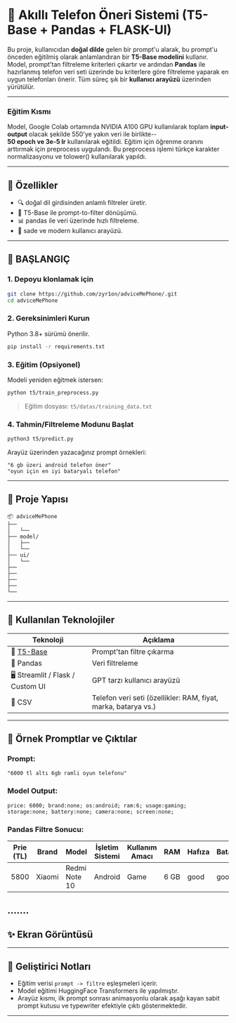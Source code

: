 # 📱 Akıllı Telefon Öneri Sistemi (T5-Base + Pandas + FLASK-UI)

Bu proje, kullanıcıdan **doğal dilde** gelen bir prompt'u alarak, bu prompt'u önceden eğitilmiş olarak anlamlandıran bir **T5-Base modelini** kullanır. Model, prompt'tan filtreleme kriterleri çıkartır ve ardından **Pandas** ile hazırlanmış telefon veri seti üzerinde bu kriterlere göre filtreleme yaparak en uygun telefonları önerir. Tüm süreç şık bir **kullanıcı arayüzü** üzerinden yürütülür.

---

### Eğitim Kısmı

Model, Google Colab ortamında NVIDIA A100 GPU kullanılarak toplam **input-output** olacak şekilde 550'ye yakın veri ile birlikte--<br> **50 epoch ve 3e-5 lr** kullanılarak eğitildi.
Eğitim için öğrenme oranını arttırmak için preprocess uygulandı. Bu preprocess işlemi türkçe karakter normalizasyonu ve tolower() kullanılarak yapıldı.

---

## 🧠 Özellikler

- 🔍 doğal dil girdisinden anlamlı filtreler üretir.  
- 🧪 T5-Base ile prompt-to-filter dönüşümü.  
- 📊 pandas ile veri üzerinde hızlı filtreleme.  
- 🎨 sade ve modern kullanıcı arayüzü.  
---

## 🚀 BAŞLANGIÇ

### 1. Depoyu klonlamak için

```bash
git clone https://github.com/zyr1on/adviceMePhone/.git
cd adviceMePhone
```

### 2. Gereksinimleri Kurun

Python 3.8+ sürümü önerilir.
```bash
pip install -r requirements.txt
```

### 3. Eğitim (Opsiyonel)

Modeli yeniden eğitmek istersen:

```bash
python t5/train_preprocess.py
```

> Eğitim dosyası: `t5/datas/training_data.txt`

### 4. Tahmin/Filtreleme Modunu Başlat

```bash
python3 t5/predict.py
```

Arayüz üzerinden yazacağınız prompt örnekleri:

```
"6 gb üzeri android telefon öner"
"oyun için en iyi bataryalı telefon"
```

---

## 📁 Proje Yapısı

```
📦 adviceMePhone
├── 
│   └── 
├── model/
│   ├── 
│   └── 
├── ui/
│   └── 
├── 
├── 
├── 
├── 
└── 
```

---

## 🔧 Kullanılan Teknolojiler

| Teknoloji | Açıklama |
|----------|----------|
| 🧠 [T5-Base](https://huggingface.co/t5-base) | Prompt'tan filtre çıkarma |
| 🐼 Pandas | Veri filtreleme |
| 🖥️ Streamlit / Flask / Custom UI | GPT tarzı kullanıcı arayüzü |
| 💾 CSV | Telefon veri seti (özellikler: RAM, fiyat, marka, batarya vs.) |

---

## 💬 Örnek Promptlar ve Çıktılar

### Prompt:
```
"6000 tl altı 6gb ramli oyun telefonu"
```

### Model Output:
```
price: 6000; brand:none; os:android; ram:6; usage:gaming; storage:none; battery:none; camera:none; screen:none;
```

### Pandas Filtre Sonucu:
| Prie (TL) | Brand  | Model          | İşletim Sistemi | Kullanım Amacı | RAM   | Hafıza | Batarya   | Kamera | Ekran |
|------------|--------|----------------|------------------|----------------|-------|--------|-----------|--------|--------|
| 5800       | Xiaomi | Redmi Note 10  | Android          | Game         | 6 GB  | good | good  | medium  | medium |

.......
---

## ✨ Ekran Görüntüsü


---

## 🧩 Geliştirici Notları

- Eğitim verisi `prompt -> filtre` eşleşmeleri içerir.
- Model eğitimi HuggingFace Transformers ile yapılmıştır.
- Arayüz kısmı, ilk prompt sonrası animasyonlu olarak aşağı kayan sabit prompt kutusu ve typewriter efektiyle çıktı göstermektedir.

---

